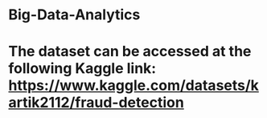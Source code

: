 # Big-Data-Analytics

# The dataset can be accessed at the following Kaggle link: https://www.kaggle.com/datasets/kartik2112/fraud-detection
